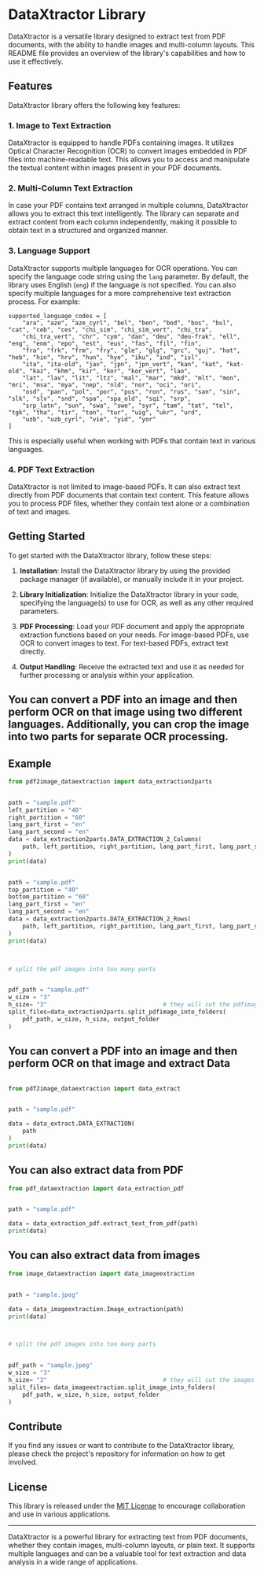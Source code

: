 # DataXtractor Library

DataXtractor is a versatile library designed to extract text from PDF documents, with the ability to handle images and multi-column layouts. This README file provides an overview of the library's capabilities and how to use it effectively.

## Features

DataXtractor library offers the following key features:

### 1. Image to Text Extraction

DataXtractor is equipped to handle PDFs containing images. It utilizes Optical Character Recognition (OCR) to convert images embedded in PDF files into machine-readable text. This allows you to access and manipulate the textual content within images present in your PDF documents.

### 2. Multi-Column Text Extraction

In case your PDF contains text arranged in multiple columns, DataXtractor allows you to extract this text intelligently. The library can separate and extract content from each column independently, making it possible to obtain text in a structured and organized manner.

### 3. Language Support

DataXtractor supports multiple languages for OCR operations. You can specify the language code string using the `lang` parameter. By default, the library uses English (`eng`) if the language is not specified. You can also specify multiple languages for a more comprehensive text extraction process. For example:

```
supported_language_codes = [
    "ara", "aze", "aze_cyrl", "bel", "ben", "bod", "bos", "bul", "cat", "ceb", "ces", "chi_sim", "chi_sim_vert", "chi_tra",
    "chi_tra_vert", "chr", "cym", "dan", "deu", "deu-frak", "ell", "eng", "enm", "epo", "est", "eus", "fas", "fil", "fin",
    "fra", "frk", "frm", "fry", "gle", "glg", "grc", "guj", "hat", "heb", "hin", "hrv", "hun", "hye", "iku", "ind", "isl",
    "ita", "ita-old", "jav", "jpn", "jpn_vert", "kan", "kat", "kat-old", "kaz", "khm", "kir", "kor", "kor_vert", "lao",
    "lat", "lav", "lit", "ltz", "mal", "mar", "mkd", "mlt", "mon", "mri", "msa", "mya", "nep", "nld", "nor", "oci", "ori",
    "osd", "pan", "pol", "por", "pus", "ron", "rus", "san", "sin", "slk", "slv", "snd", "spa", "spa_old", "sqi", "srp",
    "srp_latn", "sun", "swa", "swe", "syr", "tam", "tat", "tel", "tgk", "tha", "tir", "ton", "tur", "uig", "ukr", "urd",
    "uzb", "uzb_cyrl", "vie", "yid", "yor"
]

```

This is especially useful when working with PDFs that contain text in various languages.

### 4. PDF Text Extraction

DataXtractor is not limited to image-based PDFs. It can also extract text directly from PDF documents that contain text content. This feature allows you to process PDF files, whether they contain text alone or a combination of text and images.

## Getting Started

To get started with the DataXtractor library, follow these steps:

1. **Installation**: Install the DataXtractor library by using the provided package manager (if available), or manually include it in your project.

2. **Library Initialization**: Initialize the DataXtractor library in your code, specifying the language(s) to use for OCR, as well as any other required parameters.

3. **PDF Processing**: Load your PDF document and apply the appropriate extraction functions based on your needs. For image-based PDFs, use OCR to convert images to text. For text-based PDFs, extract text directly.

4. **Output Handling**: Receive the extracted text and use it as needed for further processing or analysis within your application.

## You can convert a PDF into an image and then perform OCR on that image using two different languages. Additionally, you can crop the image into two parts for separate OCR processing.

## Example

```python
from pdf2image_dataextraction import data_extraction2parts


path = "sample.pdf"
left_partition = "40"
right_partition = "60"
lang_part_first = "en"
lang_part_second = "en"
data = data_extraction2parts.DATA_EXTRACTION_2_Columns(
    path, left_partition, right_partition, lang_part_first, lang_part_second
)
print(data)


path = "sample.pdf"
top_partition = "40"
bottom_partition = "60"
lang_part_first = "en"
lang_part_second = "en"
data = data_extraction2parts.DATA_EXTRACTION_2_Rows(
    path, left_partition, right_partition, lang_part_first, lang_part_second
)
print(data)



# split the pdf images into too many parts


pdf_path = "sample.pdf"
w_size = "3"
h_size= "3"                                 # they will cut the pdfimages into 3 * 3
split_files=data_extraction2parts.split_pdfimage_into_folders(
    pdf_path, w_size, h_size, output_folder
)

```

## You can convert a PDF into an image and then perform OCR on that image and extract Data

```python

from pdf2image_dataextraction import data_extract


path = "sample.pdf"

data = data_extract.DATA_EXTRACTION(
    path
)
print(data)

```

## You can also extract data from PDF

```python
from pdf_dataextraction import data_extraction_pdf


path = "sample.pdf"

data = data_extraction_pdf.extract_text_from_pdf(path)
print(data)


```

## You can also extract data from images

```python
from image_dataextraction import data_imageextraction


path = "sample.jpeg"

data = data_imageextraction.Image_extraction(path)
print(data)



# split the pdf images into too many parts


pdf_path = "sample.jpeg"
w_size = "3"
h_size= "3"                                 # they will cut the images into 3 * 3
split_files= data_imageextraction.split_image_into_folders(
    pdf_path, w_size, h_size, output_folder
)

```

## Contribute

If you find any issues or want to contribute to the DataXtractor library, please check the project's repository for information on how to get involved.

## License

This library is released under the [MIT License](LICENSE) to encourage collaboration and use in various applications.

---

DataXtractor is a powerful library for extracting text from PDF documents, whether they contain images, multi-column layouts, or plain text. It supports multiple languages and can be a valuable tool for text extraction and data analysis in a wide range of applications.
